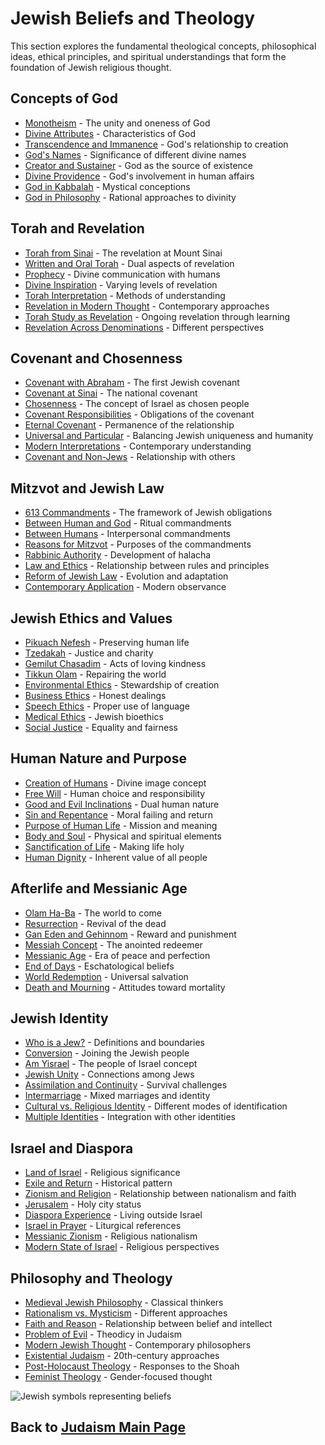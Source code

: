# Jewish Beliefs and Theology

This section explores the fundamental theological concepts, philosophical ideas, ethical principles, and spiritual understandings that form the foundation of Jewish religious thought.

## Concepts of God

- [Monotheism](./monotheism.md) - The unity and oneness of God
- [Divine Attributes](./divine_attributes.md) - Characteristics of God
- [Transcendence and Immanence](./transcendence_immanence.md) - God's relationship to creation
- [God's Names](./divine_names.md) - Significance of different divine names
- [Creator and Sustainer](./creator_sustainer.md) - God as the source of existence
- [Divine Providence](./divine_providence.md) - God's involvement in human affairs
- [God in Kabbalah](./god_kabbalah.md) - Mystical conceptions
- [God in Philosophy](./god_philosophy.md) - Rational approaches to divinity

## Torah and Revelation

- [Torah from Sinai](./torah_sinai.md) - The revelation at Mount Sinai
- [Written and Oral Torah](./written_oral_torah.md) - Dual aspects of revelation
- [Prophecy](./prophecy.md) - Divine communication with humans
- [Divine Inspiration](./divine_inspiration.md) - Varying levels of revelation
- [Torah Interpretation](./torah_interpretation.md) - Methods of understanding
- [Revelation in Modern Thought](./revelation_modern.md) - Contemporary approaches
- [Torah Study as Revelation](./study_revelation.md) - Ongoing revelation through learning
- [Revelation Across Denominations](./revelation_denominations.md) - Different perspectives

## Covenant and Chosenness

- [Covenant with Abraham](./covenant_abraham.md) - The first Jewish covenant
- [Covenant at Sinai](./covenant_sinai.md) - The national covenant
- [Chosenness](./chosenness.md) - The concept of Israel as chosen people
- [Covenant Responsibilities](./covenant_responsibilities.md) - Obligations of the covenant
- [Eternal Covenant](./eternal_covenant.md) - Permanence of the relationship
- [Universal and Particular](./universal_particular.md) - Balancing Jewish uniqueness and humanity
- [Modern Interpretations](./covenant_modern.md) - Contemporary understanding
- [Covenant and Non-Jews](./covenant_non_jews.md) - Relationship with others

## Mitzvot and Jewish Law

- [613 Commandments](./613_commandments.md) - The framework of Jewish obligations
- [Between Human and God](./bein_adam_lamakom.md) - Ritual commandments
- [Between Humans](./bein_adam_lehavero.md) - Interpersonal commandments
- [Reasons for Mitzvot](./taamei_mitzvot.md) - Purposes of the commandments
- [Rabbinic Authority](./rabbinic_authority.md) - Development of halacha
- [Law and Ethics](./law_ethics.md) - Relationship between rules and principles
- [Reform of Jewish Law](./law_reform.md) - Evolution and adaptation
- [Contemporary Application](./contemporary_application.md) - Modern observance

## Jewish Ethics and Values

- [Pikuach Nefesh](./pikuach_nefesh.md) - Preserving human life
- [Tzedakah](./tzedakah.md) - Justice and charity
- [Gemilut Chasadim](./gemilut_chasadim.md) - Acts of loving kindness
- [Tikkun Olam](./tikkun_olam.md) - Repairing the world
- [Environmental Ethics](./environmental_ethics.md) - Stewardship of creation
- [Business Ethics](./business_ethics.md) - Honest dealings
- [Speech Ethics](./speech_ethics.md) - Proper use of language
- [Medical Ethics](./medical_ethics.md) - Jewish bioethics
- [Social Justice](./social_justice.md) - Equality and fairness

## Human Nature and Purpose

- [Creation of Humans](./human_creation.md) - Divine image concept
- [Free Will](./free_will.md) - Human choice and responsibility
- [Good and Evil Inclinations](./yetzer_tov_hara.md) - Dual human nature
- [Sin and Repentance](./sin_repentance.md) - Moral failing and return
- [Purpose of Human Life](./human_purpose.md) - Mission and meaning
- [Body and Soul](./body_soul.md) - Physical and spiritual elements
- [Sanctification of Life](./sanctification.md) - Making life holy
- [Human Dignity](./human_dignity.md) - Inherent value of all people

## Afterlife and Messianic Age

- [Olam Ha-Ba](./olam_haba.md) - The world to come
- [Resurrection](./resurrection.md) - Revival of the dead
- [Gan Eden and Gehinnom](./gan_eden_gehinnom.md) - Reward and punishment
- [Messiah Concept](./messiah.md) - The anointed redeemer
- [Messianic Age](./messianic_age.md) - Era of peace and perfection
- [End of Days](./end_of_days.md) - Eschatological beliefs
- [World Redemption](./world_redemption.md) - Universal salvation
- [Death and Mourning](./death_mourning.md) - Attitudes toward mortality

## Jewish Identity

- [Who is a Jew?](./who_is_jew.md) - Definitions and boundaries
- [Conversion](./conversion.md) - Joining the Jewish people
- [Am Yisrael](./am_yisrael.md) - The people of Israel concept
- [Jewish Unity](./jewish_unity.md) - Connections among Jews
- [Assimilation and Continuity](./assimilation_continuity.md) - Survival challenges
- [Intermarriage](./intermarriage.md) - Mixed marriages and identity
- [Cultural vs. Religious Identity](./cultural_religious.md) - Different modes of identification
- [Multiple Identities](./multiple_identities.md) - Integration with other identities

## Israel and Diaspora

- [Land of Israel](./land_of_israel.md) - Religious significance
- [Exile and Return](./exile_return.md) - Historical pattern
- [Zionism and Religion](./zionism_religion.md) - Relationship between nationalism and faith
- [Jerusalem](./jerusalem.md) - Holy city status
- [Diaspora Experience](./diaspora.md) - Living outside Israel
- [Israel in Prayer](./israel_prayer.md) - Liturgical references
- [Messianic Zionism](./messianic_zionism.md) - Religious nationalism
- [Modern State of Israel](./modern_israel.md) - Religious perspectives

## Philosophy and Theology

- [Medieval Jewish Philosophy](./medieval_philosophy.md) - Classical thinkers
- [Rationalism vs. Mysticism](./rationalism_mysticism.md) - Different approaches
- [Faith and Reason](./faith_reason.md) - Relationship between belief and intellect
- [Problem of Evil](./problem_of_evil.md) - Theodicy in Judaism
- [Modern Jewish Thought](./modern_thought.md) - Contemporary philosophers
- [Existential Judaism](./existential_judaism.md) - 20th-century approaches
- [Post-Holocaust Theology](./post_holocaust.md) - Responses to the Shoah
- [Feminist Theology](./feminist_theology.md) - Gender-focused thought

![Jewish symbols representing beliefs](jewish_beliefs.jpg)

## Back to [Judaism Main Page](../README.md) 